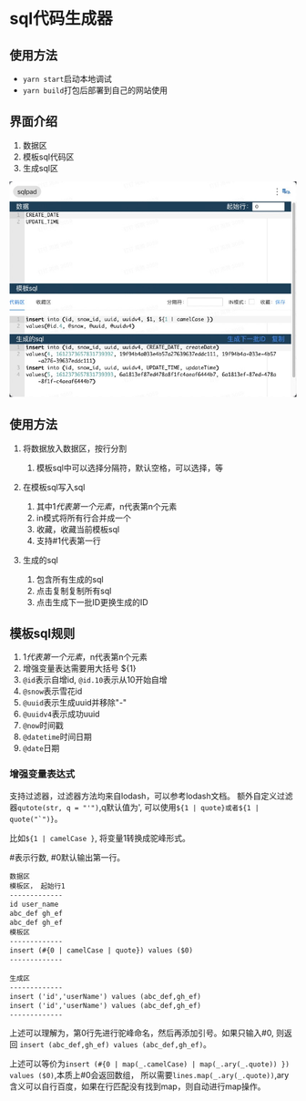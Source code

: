 # sql代码生成器

## 使用方法

* `yarn start`启动本地调试
* `yarn build`打包后部署到自己的网站使用

## 界面介绍
1. 数据区
2. 模板sql代码区
3. 生成sql区

![preview](./images/20230109170024.jpg)

## 使用方法
1. 将数据放入数据区，按行分割
    1. 模板sql中可以选择分隔符，默认空格，可以选择，等

2. 在模板sql写入sql
    1. 其中$1代表第一个元素，$n代表第n个元素
    2. in模式将所有行合并成一个
    3. 收藏，收藏当前模板sql
    4. 支持#1代表第一行

3. 生成的sql
    1. 包含所有生成的sql
    2. 点击复制复制所有sql
    3. 点击生成下一批ID更换生成的ID

## 模板sql规则

1. $1代表第一个元素，$n代表第n个元素 
2. 增强变量表达需要用大括号 ${1}
3. `@id`表示自增id, `@id.10`表示从10开始自增
4. `@snow`表示雪花id
5. `@uuid`表示生成uuid并移除"-"
6. `@uuidv4`表示成功uuid
6. `@now`时间戳
6. `@datetime`时间日期
6. `@date`日期

### 增强变量表达式

支持过滤器，过滤器方法均来自lodash，可以参考lodash文档。
额外自定义过滤器`qutote(str, q = "'")`,q默认值为', 可以使用``${1 | quote}或者${1 | quote("`")}``。

比如`${1 | camelCase }`, 将变量1转换成驼峰形式。

\#表示行数, #0默认输出第一行。
```
数据区
模板区， 起始行1
-------------
id user_name
abc_def gh_ef
abc_def gh_ef
模板区
-------------
insert (#{0 | camelCase | quote}) values ($0)
-------------

生成区
-------------
insert ('id','userName') values (abc_def,gh_ef)
insert ('id','userName') values (abc_def,gh_ef)
-------------
```
上述可以理解为，第0行先进行驼峰命名，然后再添加引号。如果只输入#0, 则返回
`insert (abc_def,gh_ef) values (abc_def,gh_ef)`。

上述可以等价为`insert (#{0 | map(_.camelCase) | map(_.ary(_.quote)) }) values ($0)`,本质上#0会返回数组，
所以需要`lines.map(_.ary(_.quote))`,ary含义可以自行百度，如果在行匹配没有找到map，则自动进行map操作。

